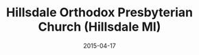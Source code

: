 ---
date: &id001 2015-04-17
end_date: null
location:
  address: 44 Monroe Street
  city: Hillsdale
  state: MI
minister:
- end: 2015-04-17
  name: Everett Henes
  start: 2008-01-01
  type: Organizing Pastor
- end: null
  name: Everett Henes
  start: 2015-01-01
  type: pastor
ministers:
- Everett Henes
- Everett Henes
name: Hillsdale Orthodox Presbyterian Church
names:
- end: 2015-04-17
  name: Hillsdale Orthodox Presbyterian mission work
  start: 2007-09-22
- end: null
  name: Hillsdale Orthodox Presbyterian Church
  start: 2015-04-17
origination_date: *id001
raw_data: "MI Hillsdale\n\nHillsdale Orthodox Presbyterian mission work  (September\
  \ 22, 2007\u2013April 17, 2015)\nHillsdale Orthodox Presbyterian Church  (April\
  \ 17, 2015\u2013 )\n44 Monroe Street\nOrg. Pastor: Everett Henes, 2008\u201315\n\
  Pastor: Everett Henes, 2015-"
received_from: null
states:
- MI
status:
  active: true
  end_date: null
  reason: null
  received_from: null
  withdrawal_to: null
title: Hillsdale Orthodox Presbyterian Church (Hillsdale MI)

---